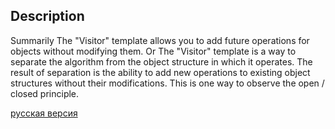## Description

Summarily
The "Visitor" template allows you to add future operations for objects without modifying them.
Or
The "Visitor" template is a way to separate the algorithm from the object structure in which it operates.
The result of separation is the ability to add new operations to existing object structures without
their modifications. This is one way to observe the open / closed principle.


[русская версия](README-rus.md)
